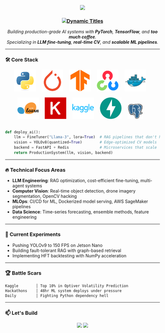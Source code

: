 <p align="center">
  <br><br>
  <img src="https://readme-typing-svg.demolab.com?font=Share+Tech+Mono&weight=700&size=32&duration=1200&pause=800&color=00F0FF&background=0F1117&center=true&width=500&lines=%F0%9F%96%96%EF%B8%8E+ANUSHQA();" />

</p>

<h3 align="center">
  <a href="#">
    <img src="https://readme-typing-svg.demolab.com?font=Fira+Code&weight=600&size=22&duration=3000&pause=1000&color=A78BFA&center=true&vCenter=true&width=500&lines=ML+Engineer;Python+Developer+%7C+Torch/Tf+Specialist;AI+Systems+Architect;LLM+Alchemist;Computer+Vision+Wizard;" alt="Dynamic Titles" />
  </a>
</h3>

<p align="center">
  <em>
    Building production-grade AI systems with <strong>PyTorch</strong>, <strong>TensorFlow</strong>, and <strong>too much coffee</strong>.<br>
    Specializing in <strong>LLM fine-tuning</strong>, <strong>real-time CV</strong>, and <strong>scalable ML pipelines</strong>.
  </em>
</p>

---

### 🛠️ **Core Stack**
<div align="center">
  <a href="#"><img src="https://raw.githubusercontent.com/devicons/devicon/master/icons/python/python-original.svg" alt="Python" width="70" /></a>&nbsp&nbsp&nbsp&nbsp;
  <a href="#"><img src="https://raw.githubusercontent.com/devicons/devicon/master/icons/pytorch/pytorch-original.svg" alt="PyTorch" width="70" /></a>&nbsp&nbsp&nbsp&nbsp;
  <a href="#"><img src="https://raw.githubusercontent.com/devicons/devicon/master/icons/tensorflow/tensorflow-original.svg" alt="TensorFlow" width="70" /></a>&nbsp&nbsp&nbsp&nbsp;
  <a href="#"><img src="https://raw.githubusercontent.com/devicons/devicon/master/icons/opencv/opencv-original.svg" alt="OpenCV" width="70" /></a>&nbsp&nbsp&nbsp&nbsp;
  <a href="#"><img src="https://raw.githubusercontent.com/devicons/devicon/master/icons/docker/docker-original.svg" alt="Docker" width="70" /></a>&nbsp&nbsp&nbsp&nbsp;
  <br><br>
  <a href="#"><img src="https://github.com/devicons/devicon/blob/master/icons/scikitlearn/scikitlearn-original.svg" alt="Sklearn" width="70" /></a>&nbsp&nbsp&nbsp&nbsp;
  <a href="#"><img src="https://github.com/devicons/devicon/blob/master/icons/keras/keras-original.svg" alt="Keras" width="70" /></a>&nbsp&nbsp&nbsp&nbsp;
  <a href="#"><img src="https://github.com/devicons/devicon/blob/master/icons/kaggle/kaggle-original-wordmark.svg" alt="Kaggle" width="70" /></a>&nbsp&nbsp&nbsp&nbsp;
  <a href="#"><img src="https://raw.githubusercontent.com/devicons/devicon/master/icons/fastapi/fastapi-original.svg" alt="FastAPI" width="70" /></a>&nbsp&nbsp&nbsp&nbsp;
  <a href="#"><img src="https://raw.githubusercontent.com/devicons/devicon/master/icons/postgresql/postgresql-original.svg" alt="PostgreSQL" width="50" /></a>&nbsp&nbsp&nbsp&nbsp;
  <br><br>
</div>

```python
def deploy_ai():
    llm = FineTuner("Llama-3", lora=True)  # RAG pipelines that don't hallucinate
    vision = YOLOv8(quantized=True)        # Edge-optimized CV models
    backend = FastAPI + Redis              # Microservices that scale
    return ProductionSystem(llm, vision, backend)
```

---

### 🔥 **Technical Focus Areas**
- **LLM Engineering**: RAG optimization, cost-efficient fine-tuning, multi-agent systems  
- **Computer Vision**: Real-time object detection, drone imagery segmentation, OpenCV hacking  
- **MLOps**: CI/CD for ML, Dockerized model serving, AWS SageMaker pipelines  
- **Data Science**: Time-series forecasting, ensemble methods, feature engineering  

---

### 🤖 **Current Experiments**
- Pushing YOLOv9 to 150 FPS on Jetson Nano  
- Building fault-tolerant RAG with graph-based retrieval  
- Implementing HFT backtesting with NumPy acceleration  

---

### 🏆 **Battle Scars**
```text
Kaggle        │ Top 10% in Optiver Volatility Prediction  
Hackathons    │ 48hr ML system deploys under pressure  
Daily         │ Fighting Python dependency hell  
```

---

### 📫 **Let's Build**
<p align="center">
  <a href="https://linkedin.com/in/anushqa"><img src="https://img.shields.io/badge/LinkedIn-0077B5?style=for-the-badge&logo=linkedin&logoColor=white"/></a>
  <a href="mailto:anushqa@email.com"><img src="https://img.shields.io/badge/Email-D14836?style=for-the-badge&logo=gmail&logoColor=white"/></a>
</p>
